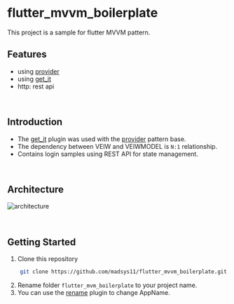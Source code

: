 # flutter_mvvm_boilerplate

This project is a sample for flutter MVVM pattern.

##  Features

- using [provider](https://pub.dev/packages/provider)
- using [get_it](https://pub.dev/packages/get_it)
- http: rest api

<br>

## Introduction
- The [get_it](https://pub.dev/packages/get_it) plugin was used with the [provider](https://pub.dev/packages/provider) pattern base.
- The dependency between VEIW and VEIWMODEL is `N:1` relationship.
- Contains login samples using REST API for state management.

<br>

##  Architecture
![architecture](https://user-images.githubusercontent.com/26052559/130400445-88be82ec-954b-4bac-adb0-571455127d6b.png)

<br>

## Getting Started
  1. Clone this repository
```sh
    git clone https://github.com/madsys11/flutter_mvvm_boilerplate.git
```
  2. Rename folder `flutter_mvm_boilerplate` to your project name.
  3. You can use the [rename](https://pub.dev/packages/rename) plugin to change AppName.